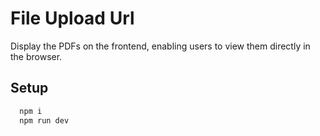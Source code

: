 # File Upload Url

Display the PDFs on the frontend, enabling users to view them directly in the browser.

## Setup

```bash
  npm i
  npm run dev
```
